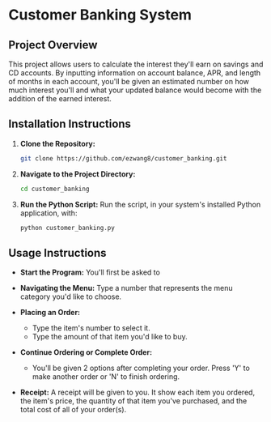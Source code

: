 # Customer Banking System

## Project Overview
This project allows users to calculate the interest they'll earn on savings and CD accounts. By inputting information on account balance, APR, and length of months in each account, you'll be given an estimated number on how much interest you'll and what your updated balance would become with the addition of the earned interest.

## Installation Instructions
1. **Clone the Repository:**
   ```bash
   git clone https://github.com/ezwang8/customer_banking.git
   ```
2. **Navigate to the Project Directory:**
   ```bash
   cd customer_banking
   ```
3. **Run the Python Script:**
   Run the script, in your system's installed Python application, with:
   ```bash
   python customer_banking.py
   ```

## Usage Instructions
- **Start the Program:**
  You'll first be asked to 
  
- **Navigating the Menu:**
  Type a number that represents the menu category you'd like to choose.
  
- **Placing an Order:**
  - Type the item's number to select it.
  - Type the amount of that item you'd like to buy.
  
- **Continue Ordering or Complete Order:**
  - You'll be given 2 options after completing your order. Press 'Y' to make another order or 'N' to finish ordering.
  
- **Receipt:**
  A receipt will be given to you. It show each item you ordered, the item's price, the quantity of that item you've purchased, and the total cost of all of your order(s).
